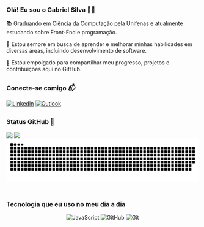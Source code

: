 

### Olá! Eu sou o Gabriel Silva 👋🏼


  📚 Graduando em Ciência da Computação pela Unifenas e atualmente estudando sobre Front-End e programação.

  🌱 Estou sempre em busca de aprender e melhorar minhas habilidades em diversas áreas, incluindo desenvolvimento de software.

  🚀 Estou empolgado para compartilhar meu progresso, projetos e contribuições aqui no GitHub.

 ##

### Conecte-se comigo 📬

[![LinkedIn](https://img.shields.io/badge/linkedin-%230077B5.svg?style=for-the-badge&logo=linkedin&logoColor=white)](https://www.linkedin.com/in/gabriiellpereira/)
[![Outlook](https://img.shields.io/badge/Outlook-0078D4?style=for-the-badge&logo=microsoft-outlook&logoColor=white)](gabrielpereirasilva9@hotmail.com)

##

### Status GitHub 👾

<div>
<img height="180em" src = "https://github-readme-stats.vercel.app/api?username=gabrielps1&show_icons=true&theme=white"/> 
<img height="180em" src ="https://github-readme-stats.vercel.app/api/top-langs/?username=gabrielps1&layout=compact"/>
</div>

<picture>
  <source media="(prefers-color-scheme: dark)" srcset="https://raw.githubusercontent.com/gabrielps1/gabrielps1/output/github-contribution-grid-snake-dark.svg">
  <source media="(prefers-color-scheme: light)" srcset="https://raw.githubusercontent.com/gabrielps1/gabrielps1/output/github-contribution-grid-snake.svg">
  <img alt="github contribution grid snake animation" src="https://raw.githubusercontent.com/gabrielps1/gabrielps1/output/github-contribution-grid-snake.svg">
</picture>
<br><br>

##


 ### Tecnologia que eu uso no meu dia a dia

<div style="text-align: center;">
    <img src="https://img.shields.io/badge/javascript-%23323330.svg?style=for-the-badge&logo=javascript&logoColor=%23F7DF1E" alt="JavaScript"/>
    <img src="https://img.shields.io/badge/github-%23121011.svg?style=for-the-badge&logo=github&logoColor=white)" alt="GitHub"/>
    <img src="https://img.shields.io/badge/git-%23F05033.svg?style=for-the-badge&logo=git&logoColor=white)" alt="Git"/>

</div><br/>




